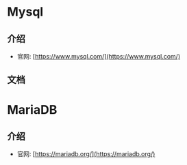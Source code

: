  # Mysql
 ## 介绍
-  官网: [https://www.mysql.com/](https://www.mysql.com/)


 ## 文档


 # MariaDB
 ## 介绍
 - 官网: [https://mariadb.org/](https://mariadb.org/)
